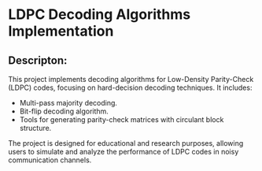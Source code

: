 # LDPC Decoding Algorithms Implementation

## Descripton:
This project implements decoding algorithms for Low-Density Parity-Check (LDPC) codes, focusing on hard-decision decoding techniques. It includes:

* Multi-pass majority decoding.
* Bit-flip decoding algorithm.
* Tools for generating parity-check matrices with circulant block structure.

The project is designed for educational and research purposes, allowing users to simulate and analyze the performance of LDPC codes in noisy communication channels.
